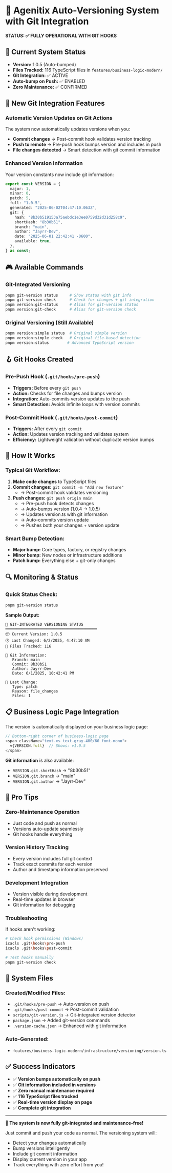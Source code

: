 # 🚀 Agenitix Auto-Versioning System with Git Integration

**STATUS: ✅ FULLY OPERATIONAL WITH GIT HOOKS**

## 🎯 Current System Status

- **Version:** 1.0.5 (Auto-bumped)
- **Files Tracked:** 116 TypeScript files in `features/business-logic-modern/`
- **Git Integration:** ✅ ACTIVE
- **Auto-bump on Push:** ✅ ENABLED
- **Zero Maintenance:** ✅ CONFIRMED

## 🔧 New Git Integration Features

### **Automatic Version Updates on Git Actions**

The system now automatically updates versions when you:

- **Commit changes** → Post-commit hook validates version tracking
- **Push to remote** → Pre-push hook bumps version and includes in push
- **File changes detected** → Smart detection with git commit information

### **Enhanced Version Information**

Your version constants now include git information:

```typescript
export const VERSION = {
  major: 1,
  minor: 0,
  patch: 5,
  full: "1.0.5",
  generated: "2025-06-02T04:47:10.063Z",
  git: {
    hash: "8b30b519153a75aebdc1e3ee0759d32d31d258c9",
    shortHash: "8b30b51",
    branch: "main",
    author: "Jayrr-Dev",
    date: "2025-06-01 22:42:41 -0600",
    available: true,
  },
} as const;
```

## 🎮 Available Commands

### **Git-Integrated Versioning**

```bash
pnpm git-version status     # Show status with git info
pnpm git-version check      # Check for changes + git integration
pnpm version:git-status     # Alias for git-version status
pnpm version:git-check      # Alias for git-version check
```

### **Original Versioning (Still Available)**

```bash
pnpm version:simple status  # Original simple version
pnpm version:simple check   # Original file-based detection
pnpm version:status        # Advanced TypeScript version
```

## 🪝 Git Hooks Created

### **Pre-Push Hook** (`.git/hooks/pre-push`)

- **Triggers:** Before every `git push`
- **Action:** Checks for file changes and bumps version
- **Integration:** Auto-commits version updates to the push
- **Smart Detection:** Avoids infinite loops with version commits

### **Post-Commit Hook** (`.git/hooks/post-commit`)

- **Triggers:** After every `git commit`
- **Action:** Updates version tracking and validates system
- **Efficiency:** Lightweight validation without duplicate version bumps

## 🎯 How It Works

### **Typical Git Workflow:**

1. **Make code changes** to TypeScript files
2. **Commit changes:** `git commit -m "Add new feature"`
   - → Post-commit hook validates versioning
3. **Push changes:** `git push origin main`
   - → Pre-push hook detects changes
   - → Auto-bumps version (1.0.4 → 1.0.5)
   - → Updates version.ts with git information
   - → Auto-commits version update
   - → Pushes both your changes + version update

### **Smart Bump Detection:**

- **Major bump:** Core types, factory, or registry changes
- **Minor bump:** New nodes or infrastructure additions
- **Patch bump:** Everything else + git-only changes

## 🔍 Monitoring & Status

### **Quick Status Check:**

```bash
pnpm git-version status
```

**Sample Output:**

```
🔧 GIT-INTEGRATED VERSIONING STATUS
════════════════════════════════════════
📦 Current Version: 1.0.5
🕒 Last Changed: 6/2/2025, 4:47:10 AM
📁 Files Tracked: 116

📝 Git Information:
   Branch: main
   Commit: 8b30b51
   Author: Jayrr-Dev
   Date: 6/1/2025, 10:42:41 PM

🔄 Last Change:
   Type: patch
   Reason: file_changes
   Files: 1
```

## 📋 Business Logic Page Integration

The version is automatically displayed on your business logic page:

```typescript
// Bottom-right corner of business-logic page
<span className="text-xs text-gray-400/60 font-mono">
  v{VERSION.full}  // Shows: v1.0.5
</span>
```

**Git information** is also available:

- `VERSION.git.shortHash` → "8b30b51"
- `VERSION.git.branch` → "main"
- `VERSION.git.author` → "Jayrr-Dev"

## 🚀 Pro Tips

### **Zero-Maintenance Operation**

- Just code and push as normal
- Versions auto-update seamlessly
- Git hooks handle everything

### **Version History Tracking**

- Every version includes full git context
- Track exact commits for each version
- Author and timestamp information preserved

### **Development Integration**

- Version visible during development
- Real-time updates in browser
- Git information for debugging

### **Troubleshooting**

If hooks aren't working:

```bash
# Check hook permissions (Windows)
icacls .git\hooks\pre-push
icacls .git\hooks\post-commit

# Test hooks manually
pnpm git-version check
```

## 📁 System Files

### **Created/Modified Files:**

- `.git/hooks/pre-push` → Auto-version on push
- `.git/hooks/post-commit` → Post-commit validation
- `scripts/git-version.js` → Git-integrated version detector
- `package.json` → Added git-version commands
- `.version-cache.json` → Enhanced with git information

### **Auto-Generated:**

- `features/business-logic-modern/infrastructure/versioning/version.ts`

## ✅ Success Indicators

- ✅ **Version bumps automatically on push**
- ✅ **Git information included in versions**
- ✅ **Zero manual maintenance required**
- ✅ **116 TypeScript files tracked**
- ✅ **Real-time version display on page**
- ✅ **Complete git integration**

---

**🎯 The system is now fully git-integrated and maintenance-free!**

Just commit and push your code as normal. The versioning system will:

- Detect your changes automatically
- Bump versions intelligently
- Include git commit information
- Display current version in your app
- Track everything with zero effort from you!

